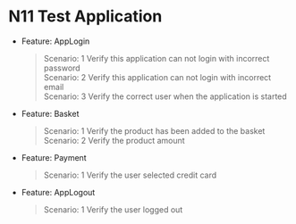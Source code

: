 
# N11 Test Application

- Feature: AppLogin
  >Scenario: 1 Verify this application can not login with incorrect password<br/>
  >Scenario: 2 Verify this application can not login with incorrect email<br/>
  >Scenario: 3 Verify the correct user when the application is started<br/>
  
- Feature: Basket
  >Scenario: 1 Verify the product has been added to the basket<br/>
  >Scenario: 2 Verify the product amount<br/>
- Feature: Payment
  >  Scenario: 1 Verify the user selected credit card<br/>
- Feature: AppLogout
  >Scenario: 1 Verify the user logged out<br/>
